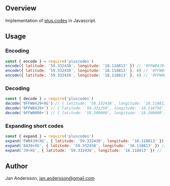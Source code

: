 ## Overview

Implementation of [plus.codes](https://plus.codes) in Javascript.

## Usage

### Encoding

```javascript
const { encode } = require('pluscodes')
encode({ latitude: '59.332438', longitude: '18.118813' }) // '9FFW84J9+XG'
encode({ latitude: '59.332438', longitude: '18.118813' }, 8) // '9FFW84J9+'
encode({ latitude: '59.332438', longitude: '18.118813' }, 4) // '9FFW0000+'
```

### Decoding

```javascript
const { decode } = require('pluscodes')
decode('9FFW84J9+XG') // { latitude: '59.332438', longitude: '18.118813', resolution: 0.000125 }
decode('9FFW84J9+') // { latitude: '59.331250', longitude: '18.118750', resolution: 0.0025 }
decode('9FFW0000+') // { latitude: '59.500000', longitude: '18.500000', resolution: 1 }
```

### Expanding short codes

```javascript
const { expand } = require('pluscodes')
expand('FW84J9+XG', { latitude: '59.332438', longitude: '18.118813' }) // '9FFW84J9+XG'
expand('84J9+XG', { latitude: '59.332438', longitude: '18.118813' }) // '9FFW84J9+XG'
expand('J9+XG', { latitude: '59.332438', longitude: '18.118813' }) // '9FFW84J9+XG'
```

## Author

Jan Andersson, jan.andersson@gmail.com
